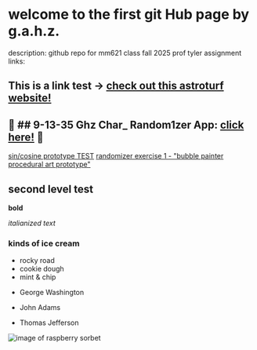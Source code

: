 # welcome to the first git Hub page by g.a.h.z.

description: github repo for mm621 class fall 2025 prof tyler
assignment links:

This is a link test -> [check out this astroturf website!](https://en.wikipedia.org/wiki/AstroTurf)
---
:kangaroo: ## **9-13-35 Ghz Char_ Random1zer App:** **[click here!](https://jaborgan.github.io/screen-based-interaction-ghz//char_randomizer/index.html)** :kangaroo:
---
[sin/cosine prototype TEST](https://editor.p5js.org/jaborgan/full/_80O4WllV)
[randomizer exercise 1 - "bubble painter procedural art prototype"](https://editor.p5js.org/jaborgan/full/ZnzWsLdTQ) 

## second level test   

**bold**

*italianized text*

### kinds of ice cream

* rocky road
* cookie dough
* mint & chip
- George Washington
* John Adams
+ Thomas Jefferson

![image of raspberry sorbet](https://www.sugarsaltmagic.com/wp-content/uploads/2021/01/Raspberry-Sorbet-Recipe-11FEAT-1000x1000.jpg)
